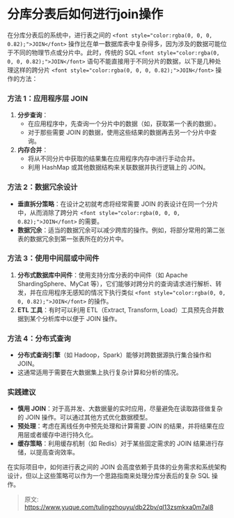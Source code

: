 # 分库分表后如何进行join操作

<font style="color:rgba(0, 0, 0, 0.82);">在分库分表后的系统中，进行表之间的 </font>`<font style="color:rgba(0, 0, 0, 0.82);">JOIN</font>`<font style="color:rgba(0, 0, 0, 0.82);"> 操作比在单一数据库表中复杂得多，因为涉及的数据可能位于不同的物理节点或分片中。此时，传统的 SQL </font>`<font style="color:rgba(0, 0, 0, 0.82);">JOIN</font>`<font style="color:rgba(0, 0, 0, 0.82);"> 语句不能直接用于不同分片的数据，以下是几种处理这样的跨分片 </font>`<font style="color:rgba(0, 0, 0, 0.82);">JOIN</font>`<font style="color:rgba(0, 0, 0, 0.82);"> 操作的方法：</font>

### <font style="color:rgba(0, 0, 0, 0.82);">方法 1：应用程序层 JOIN</font>
1. **<font style="color:rgba(0, 0, 0, 0.82);">分步查询</font>**<font style="color:rgba(0, 0, 0, 0.82);">：</font>
    - <font style="color:rgba(0, 0, 0, 0.82);">在应用程序中，先查询一个分片中的数据（如，获取第一个表的数据）。</font>
    - <font style="color:rgba(0, 0, 0, 0.82);">对于那些需要 JOIN 的数据，使用这些结果的数据再去另一个分片中查询。</font>
2. **<font style="color:rgba(0, 0, 0, 0.82);">内存合并</font>**<font style="color:rgba(0, 0, 0, 0.82);">：</font>
    - <font style="color:rgba(0, 0, 0, 0.82);">将从不同分片中获取的结果集在应用程序内存中进行手动合并。</font>
    - <font style="color:rgba(0, 0, 0, 0.82);">利用 HashMap 或其他数据结构来关联数据并执行逻辑上的 JOIN。</font>

### <font style="color:rgba(0, 0, 0, 0.82);">方法 2：数据冗余设计</font>
+ **<font style="color:rgba(0, 0, 0, 0.82);">垂直拆分策略</font>**<font style="color:rgba(0, 0, 0, 0.82);">：在设计之初就考虑将经常需要 JOIN 的表设计在同一个分片中，从而消除了跨分片</font><font style="color:rgba(0, 0, 0, 0.82);"> </font>`<font style="color:rgba(0, 0, 0, 0.82);">JOIN</font>`<font style="color:rgba(0, 0, 0, 0.82);"> </font><font style="color:rgba(0, 0, 0, 0.82);">的需要。</font>
+ **<font style="color:rgba(0, 0, 0, 0.82);">数据冗余</font>**<font style="color:rgba(0, 0, 0, 0.82);">：适当的数据冗余可以减少跨库的操作。例如，将部分常用的第二张表的数据冗余到第一张表所在的分片中。</font>

### <font style="color:rgba(0, 0, 0, 0.82);">方法 3：使用中间层或中间件</font>
1. **<font style="color:rgba(0, 0, 0, 0.82);">分布式数据库中间件</font>**<font style="color:rgba(0, 0, 0, 0.82);">：使用支持分库分表的中间件（如 Apache ShardingSphere、MyCat 等），它们能够对跨分片的查询请求进行解析、转发，并在应用程序无感知的情况下执行类似</font><font style="color:rgba(0, 0, 0, 0.82);"> </font>`<font style="color:rgba(0, 0, 0, 0.82);">JOIN</font>`<font style="color:rgba(0, 0, 0, 0.82);"> </font><font style="color:rgba(0, 0, 0, 0.82);">的操作。</font>
2. **<font style="color:rgba(0, 0, 0, 0.82);">ETL 工具</font>**<font style="color:rgba(0, 0, 0, 0.82);">：有时可以利用 ETL（Extract, Transform, Load）工具预先合并数据到某个分析库中以便于 JOIN 操作。</font>

### <font style="color:rgba(0, 0, 0, 0.82);">方法 4：分布式查询</font>
+ **<font style="color:rgba(0, 0, 0, 0.82);">分布式查询引擎</font>**<font style="color:rgba(0, 0, 0, 0.82);">（如 Hadoop，Spark）能够对跨数据源执行集合操作和 JOIN。</font>
+ <font style="color:rgba(0, 0, 0, 0.82);">这通常适用于需要在大数据集上执行复杂计算和分析的情况。</font>

### <font style="color:rgba(0, 0, 0, 0.82);">实践建议</font>
+ **<font style="color:rgba(0, 0, 0, 0.82);">慎用 JOIN</font>**<font style="color:rgba(0, 0, 0, 0.82);">：对于高并发、大数据量的实时应用，尽量避免在读取路径做复杂的 JOIN 操作。可以通过其他方式优化数据模型。</font>
+ **<font style="color:rgba(0, 0, 0, 0.82);">预处理</font>**<font style="color:rgba(0, 0, 0, 0.82);">：考虑在离线任务中预先处理和计算需要 JOIN 的结果，并将结果在应用层或者缓存中进行持久化。</font>
+ **<font style="color:rgba(0, 0, 0, 0.82);">缓存策略</font>**<font style="color:rgba(0, 0, 0, 0.82);">：利用缓存机制（如 Redis）对于某些固定需求的 JOIN 结果进行存储，以提高查询效率。</font>

<font style="color:rgba(0, 0, 0, 0.82);">在实际项目中，如何进行表之间的 JOIN 会高度依赖于具体的业务需求和系统架构设计，但以上这些策略可以作为一个思路指南来处理分库分表后的复杂 SQL 操作。</font>



> 原文: <https://www.yuque.com/tulingzhouyu/db22bv/ql13zsmkxa0m7al8>